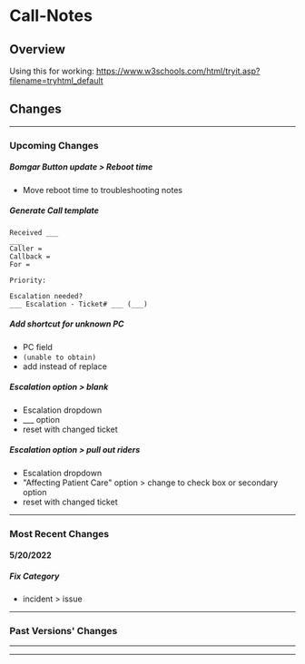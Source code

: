 # Call-Notes
## Overview
Using this for working: https://www.w3schools.com/html/tryit.asp?filename=tryhtml_default

## Changes
---
### Upcoming Changes

##### Bomgar Button update > Reboot time
 - Move reboot time to troubleshooting notes

##### Generate Call template
```
Received ___
___
Caller = 
Callback = 
For = 

Priority:

Escalation needed?
___ Escalation - Ticket# ___ (___)
```
##### Add shortcut for unknown PC
 - PC field
 - `(unable to obtain)`
 - add instead of replace
##### Escalation option > blank
 - Escalation dropdown
 - ___ option
 - reset with changed ticket
##### Escalation option > pull out riders
 - Escalation dropdown
 - "Affecting Patient Care" option > change to check box or secondary option
 - reset with changed ticket
---
### Most Recent Changes
#### 5/20/2022

##### Fix Category
 - incident > issue

---
### Past Versions' Changes
---
---
